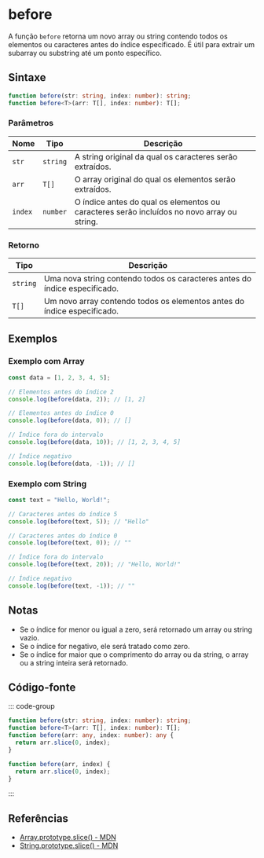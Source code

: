 # before  

A função `before` retorna um novo array ou string contendo todos os elementos ou caracteres antes do índice especificado. É útil para extrair um subarray ou substring até um ponto específico.  

## Sintaxe  

```typescript
function before(str: string, index: number): string;
function before<T>(arr: T[], index: number): T[];
```  

### Parâmetros  

| Nome    | Tipo         | Descrição                                                              |
|---------|-------------|------------------------------------------------------------------------|
| `str`   | `string`    | A string original da qual os caracteres serão extraídos.              |
| `arr`   | `T[]`       | O array original do qual os elementos serão extraídos.                |
| `index` | `number`    | O índice antes do qual os elementos ou caracteres serão incluídos no novo array ou string. |  

### Retorno  

| Tipo     | Descrição                                                                |
|----------|--------------------------------------------------------------------------|
| `string` | Uma nova string contendo todos os caracteres antes do índice especificado. |
| `T[]`    | Um novo array contendo todos os elementos antes do índice especificado. |  

## Exemplos  

### Exemplo com Array  

```typescript
const data = [1, 2, 3, 4, 5];

// Elementos antes do índice 2
console.log(before(data, 2)); // [1, 2]

// Elementos antes do índice 0
console.log(before(data, 0)); // []

// Índice fora do intervalo
console.log(before(data, 10)); // [1, 2, 3, 4, 5]

// Índice negativo
console.log(before(data, -1)); // []
```  

### Exemplo com String  

```typescript
const text = "Hello, World!";

// Caracteres antes do índice 5
console.log(before(text, 5)); // "Hello"

// Caracteres antes do índice 0
console.log(before(text, 0)); // ""

// Índice fora do intervalo
console.log(before(text, 20)); // "Hello, World!"

// Índice negativo
console.log(before(text, -1)); // ""
```  

## Notas  

- Se o índice for menor ou igual a zero, será retornado um array ou string vazio.  
- Se o índice for negativo, ele será tratado como zero.  
- Se o índice for maior que o comprimento do array ou da string, o array ou a string inteira será retornado.  

## Código-fonte  

::: code-group  
```typescript
function before(str: string, index: number): string;
function before<T>(arr: T[], index: number): T[];
function before(arr: any, index: number): any {  
  return arr.slice(0, index);  
}
```  

```javascript
function before(arr, index) {  
  return arr.slice(0, index);  
}
```  
:::  

## Referências  

- [Array.prototype.slice() - MDN](https://developer.mozilla.org/pt-BR/docs/Web/JavaScript/Reference/Global_Objects/Array/slice)  
- [String.prototype.slice() - MDN](https://developer.mozilla.org/pt-BR/docs/Web/JavaScript/Reference/Global_Objects/String/slice)
